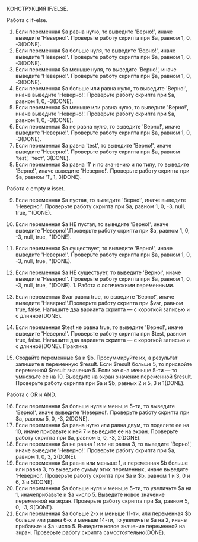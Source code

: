 ﻿КОНСТРУКЦИЯ IF/ELSE.

Работа с if-else.

1. Если переменная $a равна нулю, то выведите 'Верно!', иначе выведите 'Неверно!'. Проверьте работу скрипта при $a, равном 1, 0, -3(DONE).
2. Если переменная $a больше нуля, то выведите 'Верно!', иначе выведите 'Неверно!'. Проверьте работу скрипта при $a, равном 1, 0, -3(DONE).
3. Если переменная $a меньше нуля, то выведите 'Верно!', иначе выведите 'Неверно!'. Проверьте работу скрипта при $a, равном 1, 0, -3(DONE).
4. Если переменная $a больше или равна нулю, то выведите 'Верно!', иначе выведите 'Неверно!'. Проверьте работу скрипта при $a, равном 1, 0, -3(DONE).
5. Если переменная $a меньше или равна нулю, то выведите 'Верно!', иначе выведите 'Неверно!'. Проверьте работу скрипта при $a, равном 1, 0, -3(DONE).
6. Если переменная $a не равна нулю, то выведите 'Верно!', иначе выведите 'Неверно!'. Проверьте работу скрипта при $a, равном 1, 0, -3(DONE).
7. Если переменная $a равна 'test', то выведите 'Верно!', иначе выведите 'Неверно!'. Проверьте работу скрипта при $a, равном 'test', 'тест', 3(DONE).
8. Если переменная $a равна '1' и по значению и по типу, то выведите 'Верно!', иначе выведите 'Неверно!'. Проверьте работу скрипта при $a, равном '1', 1, 3(DONE).

Работа с empty и isset.

9. Если переменная $a пустая, то выведите 'Верно!', иначе выведите 'Неверно!'. Проверьте работу скрипта при $a, равном 1, 0, -3, null, true, ''(DONE).
10. Если переменная $a НЕ пустая, то выведите 'Верно!', иначе выведите 'Неверно!'.Проверьте работу скрипта при $a, равном 1, 0, -3, null, true, ''(DONE).
11. Если переменная $a существует, то выведите 'Верно!', иначе выведите 'Неверно!'. Проверьте работу скрипта при $a, равном 1, 0, -3, null, true, ''(DONE).
12. Если переменная $a НЕ существует, то выведите 'Верно!', иначе выведите 'Неверно!'. Проверьте работу скрипта при $a, равном 1, 0, -3, null, true, ''(DONE).
	1. 
Работа с логическими переменными.

13. Если переменная $var равна true, то выведите 'Верно!', иначе выведите 'Неверно!'.Проверьте работу скрипта при $var, равном true, false. Напишите два варианта скрипта — с короткой записью и с длинной(DONE).
14. Если переменная $test не равна true, то выведите 'Верно!', иначе выведите 'Неверно!'. Проверьте работу скрипта при $test, равном true, false. Напишите два варианта скрипта — с короткой записью и с длинной(DONE).
Практика.

15. Создайте переменные $a и $b. Просуммируйте их, а результат запишите в переменную $result. Если $result больше 5, то присвойте переменной $result значение 5. Если же она меньше 5-ти — то умножьте ее на 10. Выведите на экран значение переменной $result. Проверьте работу скрипта при $a и $b, равных 2 и 5, 3 и 1(DONE).

Работа с OR и AND.

16. Если переменная $a больше нуля и меньше 5-ти, то выведите 'Верно!', иначе выведите 'Неверно!'. Проверьте работу скрипта при $a, равном 5, 0, -3, 2(DONE).
17. Если переменная $a равна нулю или равна двум, то поделите ее на 10, иначе прибавьте к ней 7 и выведите ее на экран. Проверьте работу скрипта при $a, равном 5, 0, -3, 2(DONE).
18. Если переменная $a не равна 1 или не равна 3, то выведите 'Верно!', иначе выведите 'Неверно!'. Проверьте работу скрипта при $a, равном 1, 0, 3, 2(DONE).
19. Если переменная $a равна или меньше 1, а переменная $b больше или равна 3, то выведите сумму этих переменных, иначе выведите 'Неверно!'. Проверьте работу скрипта при $a и $b, равном 1 и 3, 0 и 6, 3 и 5(DONE).
20. Если переменная $a больше нуля и меньше 5-ти, то увеличьте $a на 1, иначеприбавьте к $a число 5. Выведите новое значение переменной на экран. Проверьте работу скрипта при $a, равном 5, 0, -3, 9(DONE).
21. Если переменная $a больше 2-х и меньше 11-ти, или переменная $b больше или равна 6-х и меньше 14-ти, то увеличьте $a на 2, иначе прибавьте к $a число 5. Выведите новое значение переменной на экран. Проверьте работу скрипта самостоятельно(DONE).